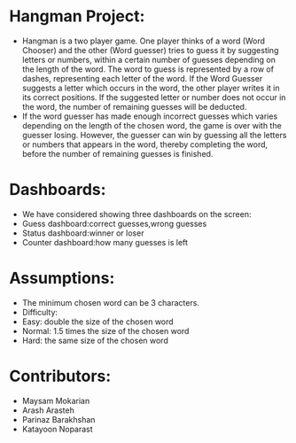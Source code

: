 Hangman Project:
=====================
* Hangman is a two player game. One player thinks of a word (Word Chooser) and the other (Word guesser) tries to guess it by suggesting letters or numbers, within a certain number of guesses depending on the length of the word. The word to guess is represented by a row of dashes, representing each letter of the word. If the Word Guesser suggests a letter which occurs in the word, the other player writes it in its correct positions. If the suggested letter or number does not occur in the word, the number of remaining guesses will be deducted.
* If the word guesser has made enough incorrect guesses which varies depending on the length of the chosen word, the game is over with the guesser losing. However, the guesser can win by guessing all the letters or numbers that appears in the word, thereby completing the word, before the number of remaining guesses is finished.

Dashboards:
=====================
* We have considered showing three dashboards on the screen:
* Guess dashboard:correct guesses,wrong guesses
* Status dashboard:winner or loser
* Counter dashboard:how many guesses is left

Assumptions:
=====================
* The minimum chosen word can be 3 characters. 
* Difficulty:
* Easy: double the size of the chosen word
* Normal: 1.5 times the size of the chosen word
* Hard: the same size of the chosen word 

Contributors:
=====================
* Maysam Mokarian
* Arash Arasteh
* Parinaz Barakhshan
* Katayoon Noparast


